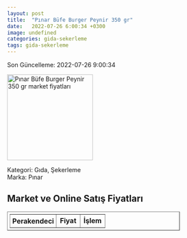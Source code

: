 ```yaml
---
layout: post
title:  "Pınar Büfe Burger Peynir 350 gr"
date:   2022-07-26 6:00:34 +0300
image: undefined
categories: gida-sekerleme
tags: gida-sekerleme
---
```


Son Güncelleme: 2022-07-26 9:00:34

<img src="undefined" width="200" alt="Pınar Büfe Burger Peynir 350 gr market fiyatları" />

Kategori: Gıda, Şekerleme
<br />
Marka: Pınar

<h2>Market ve Online Satış Fiyatları</h2>

<table border="1" style="padding: 5px;width:80%;">
  <tr>
    <td style="padding: 5px;"><strong>Perakendeci</strong></td>
    <td><strong>Fiyat</strong></td>
    <td><strong>İşlem</strong></td>
  </tr>
  
</table>
